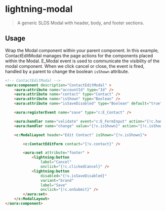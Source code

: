 # lightning-modal

> A generic SLDS Modal with header, body, and footer sections.

## Usage

Wrap the Modal component within your parent component. In this example, ContactEditModal manages the page actions for the components placed within the Modal. E_Modal event is used to communicate the visibility of the modal component. When we click cancel or close, the event is fired, handled by a parent to change the boolean `isShown` attribute.

```html
<!-- ContactEditModal -->
<aura:component description="ContactEditModal" >
    <aura:attribute name="accountId" type="Id" />
    <aura:attribute name="contact" type="Contact" />
    <aura:attribute name="isShown" type="Boolean" />
    <aura:attribute name="isSaveDisabled" type="Boolean" default="true" />

    <aura:registerEvent name="save" type="c:E_Contact" />

    <aura:handler name="validate" event="c:E_FormInput" action="{!c.handleValidate}" />
    <aura:handler name="change" value="{!v.isShown}" action="{!c.isShownChanged}" />

    <c:ModalLayout header="Edit Contact" isShown="{!v.isShown}">

        <c:ContactEditForm contact="{!v.contact}" />

        <aura:set attribute="footer" >
            <lightning:button
                label="Cancel"
                onclick="{!c.clickedCancel}" />
            <lightning:button
                disabled="{!v.isSaveDisabled}"
                variant="brand"
                label="Save"
                onclick="{!c.onSubmit}" />
        </aura:set>
    </c:ModalLayout>
</aura:component>
```
